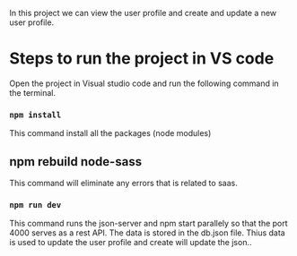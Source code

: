 
In this project we can view the user profile and create and update a new user profile.

# Steps to run the project in VS code

Open the project in Visual studio code and run the following command in the terminal.

### `npm install`

This command install all the packages (node modules)

## npm rebuild node-sass
This command will eliminate any errors that is related to saas.

### `npm run dev`

This command runs the json-server and npm start parallely so that the port 4000 serves as a rest API. The data is stored in the db.json file. Thius data is used to update the user profile and create will update the json..



